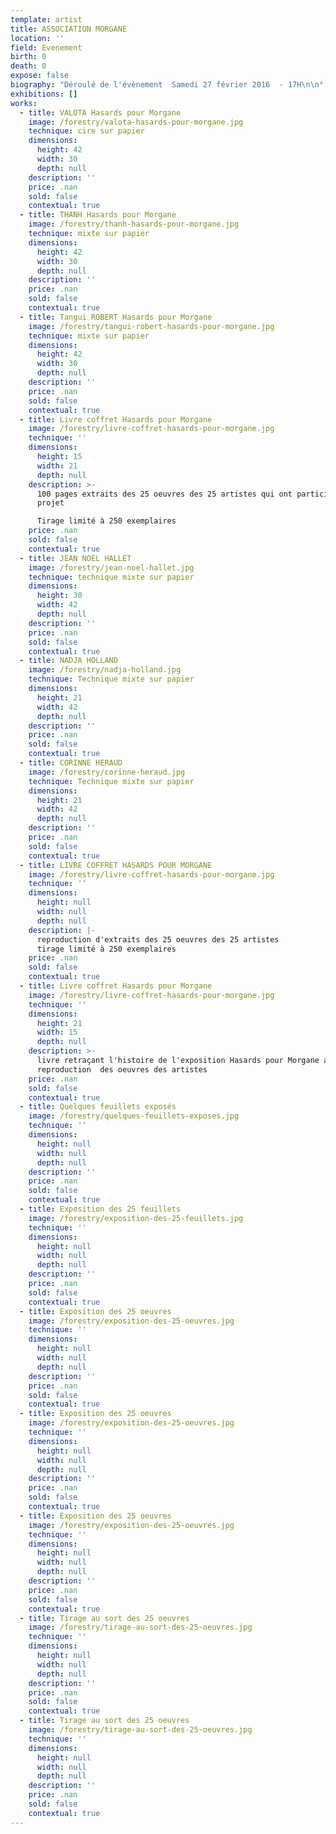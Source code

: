 ```yaml
---
template: artist
title: ASSOCIATION MORGANE
location: ''
field: Evenement
birth: 0
death: 0
expose: false
biography: "Déroulé de l'évènement  Samedi 27 février 2016  - 17H\n\n° Du 25 au 27 février l'exposition «\_Hasards pour Morgane\_»  permit de voir  les 25 feuillets des 25 artistes qui furent réunis visibles et lisibles ….ou presque sur les murs de la galerie.  \n° Samedi 27 février à 17H30 la vente des 25 oeuvres fut officiellement lancée\n° 3 derniers  donateurs se déclarèrent , les 22 autres ayant réalisé au préalable une réservation \n° Un tirage au sort  désigna le numéro de l'oeuvre gagné,  chaque livret portant  un n° inscrit par l'artiste en 1ere page \n° Le Hasard fit excellement bien les choses, ainsi personnalités des donateurs et oeuvres des artistes se rencontrèrent grâce à la main heureuse de Joséphine 9 ans\n° L'association Morgane  offrit en remerciement de cette  générosité un livre coffret , édité à 250 exemplaires. \n° Les dons pour l'association s'élevèrent à 3300 €\n\nPour mieux comprendre, voici l'Histoire de l'exposition \"HASARDS POUR MORGANE\" \ncelle ci a commencé par la rencontre à la galerie de Blandine et Pierre Devouge ....voici leur récit de cette rencontre ....\n\nTexte de Pierre et Blandine Devouge  \n\"Morgane, ma fille, ma joie, mon bonheur, ma douleur, ma détresse. Le vide.\nMorgane est morte, emportée par une avalanche le 30 décembre 2001. Elle laisse son frère, ses parents, ses amis, anéantis.\nElle aimait l’amitié, le rire, les gens, l’engagement, la solidarité, le sport, la mer, la montagne, l’air, l’eau. Elle était tenace, généreuse et curieuse. Elle voulait tout comprendre. Elle avait choisi de se préparer au métier d’institutrice avec l’envie de donner une chance à tous. Elle avait découvert la pédagogie Freinet.\nMorgane, notre énergie, notre détermination. Elle n’aurait pas aimé qu’on se replie sur la douleur de son absence. Nous avons voulu la faire vivre à travers un projet qu’elle aurait pu mener. Nous créons l’association Morgane.\nC’est alors la rencontre avec un éducateur Freinet de Dagana au Sénégal, Papa-Meïssa Hanne, président de l’Association Sénégalaise de l’Ecole Moderne\_; elle vulgarise, adopte et promeut la philosophie et les techniques Freinet et toute innovation allant dans le sens de l’édification d’une école laïque, populaire, moderne et libératrice. Elle développe les droits d’un enfant citoyen.\nAvec eux et grâce aux dons des 850 adhérents de l’association Morgane nous construisons un centre de documentation et de formation des enseignants (2005), un groupe scolaire public (école élémentaire -2008 - et école maternelle - 2011). Aujourd’hui nos actions portent essentiellement, mais toujours à la demande de nos partenaires sénégalais, sur l’aide à l’amélioration de la pratique du français, langue officielle du pays qui permet une communication entre toutes les régions. Les projets pour  2016\_: formation d’aide à la lecture de l’image et conduite du projet de construction d’un espace polyvalent associé au groupe scolaire et ouvert sur le quartier.\n«\_Dagana résume bien Morgane, dans ses envies, dans l’énergie qui entoure ce projet, parce que l’objectif n’est jamais perdu de vue et qu’une fois atteint, on continue à aller de l’avant\_».\n\nCe qui fait la réussite de ce projet c’est aussi le hasard des rencontres.\n\nNous avions des tableaux fraîchement restaurés à faire encadrer, un jour, on se décide\_! Nos trois tableaux sous le bras et un cadre ancien en bandoulière, on y va. En route vers la galerie qui nous a été recommandée. C’est ouvert, on entre. Bruno nous accueille, nous découvrirons plus tard qu’il est un des «\_artistes de GAÏA\_». Avec lui on commence par le plus ancien. Il trouve que le cadre d’origine est ce qu’il est, mais que surtout c’est une partie de l’histoire de l’œuvre. C’est ainsi que Blandine l’a toujours connu. C’est dans son jus qu’il a du sens…nous sommes interloqués. Celle dont nous saurons plus tard que c’est Elisabeth Givre, vient se joindre à nous. Elle abonde dans cette idée qui petit à petit pénètre Blandine et s’impose comme une évidence\_: le cadre ancien fait partie de l’image de ce tableau. Il restera dans son jus…. aux suivants. L’un héritera d’un cadre américain en bois naturel et l’autre d’un cadre du même type mais noir\_! C’est le conseil d’Elisabeth qui nous va bien, chacun le sien, chacun sa couleur. Nous déposons le tout dans un coin de la galerie, l’esprit enfin libéré, il est temps de lever le nez et de regarder ce qui nous entoure dans cette galerie bien garnie.\nNos yeux tombent sur le dernier livre de Christian Bobin\_: «\_Noireclaire\_». Que fait-il là\_? Notre curiosité ouvre le livre…il est «\_enrichi » de nombreux dessins, à la plume et à l’encre grise, très délicats et précis. Riches en émotions…et nous apprenons que c’est Bruno Dumas, notre premier guide-encadreur-conseil qui commet ces ajouts. Il nous expose le principe\_: «\_vous me remettez un livre qui a du sens pour vous, je m’engage à vous le restituer dans un temps que je serai seul à maîtriser, mais enrichi de dessins\_».\nJe propose à Blandine de faire illustrer les «\_365 petits mots pour blandine\_» qu’Isabelle Pinçon, son auteure, a édité avec la Bolée d’Art. Rendez-vous est pris pour remettre l’ouvrage à la galerie le surlendemain.\nA ce rendez-vous, Pierre ira seul. Il souhaite prendre un peu de temps pour raconter l’histoire, l’histoire du livre, notre histoire. Que Bruno et ses dessins en soient imprégnés…Le jour dit il va à la galerie avec trois livres en poche. Un pour qu’il soit illustré, un pour Elisabeth et un autre pour Bruno, l’artiste, avec pour seule intention de partager et peut-être faire plaisir.\nL’histoire est racontée, Morgane, l’avalanche, le vide, les amis, les petits mots qui accompagnent Blandine, l’association, les projets, le Sénégal et c’est sans fin de raconter tout ça. Un visiteur de la galerie se joint à nous dans la discussion. Une espèce de grâce nous enveloppe tous, un temps dans le temps. On échange les mails et l’adresse du site. Au revoir, merci, à bientôt. Bruno capte le livre que Pierre avait remis à Elisabeth en lui disant «\_J’ai une idée avec. Je te le rendrai plus tard…\_». Chacun comprend qu’il va aussi travailler sur cet exemplaire pour elle.\nEt puis fin décembre, un mail d’Elisabeth Givre nous demande si nous sommes libres un jour de janvier pour venir à la Galerie. Nous ne voyons pas l’urgence et pensons répondre dès notre retour à Nantes…. Quelques jours plus tard, nouveau mail, qui expose un projet né entre Elisabeth et Bruno après que Pierre les a quittés le jour de la remise des livres\_: celui d’associer les artistes de Gaïa au projet de l’association. L’émotion nous submerge.\nLe projet se concrétise avec une vente caritative des 25 oeuvres sur papier réalisées par 25 artistes de la galerie. Et puis le projet s'enrichit avec une exposition et pour garder la mémoire de tout cela, arrive l'édition d'un livre coffret avec des extraits des oeuvres.\nElisabeth, Bruno, comment vous dire\_? Les murs et les actions de formation à Dagana porteront votre trace, votre générosité et votre émotion. Comme celle des artistes qui vous font confiance et maintenant nous accompagnent…\n\nBlandine et Pierre Nantes, le 10 février 2016 Association Morgane – 5 impasse de la coudre – 44300 Nantes – 02 40 50 36 42 \n www.assomorgane.fr \t\tcontact@assomorgane.fr\n\n\nVous connaissez maintenant le début de l'Histoire de ce projet qui s'est enrichi au fil des semaines  pour se transformer officiellement en \"Hasards pour Morgane\".\n\nJe savais qu’en ouvrant cette galerie d’art, je serais au carrefour d’intenses émotions. Entre les artistes qui offrent sans limite de générosité leur art, et des amateurs prêts à se laisser envahir, parfois malgré eux, jusqu’à être bouleversés dans leur intimité.\nLa rencontre de Blandine et Pierre  DEVOUGE parents de cette jeune femme qui a donné naissance à l’Association Morgane, m’a emmenée  dans un autre territoire dans lequel  une galerie d’art doit s’inscrire. L’ENGAGEMENT.\nL’histoire est donc venue des traits qui se transforment en portraits, de la plume que Bruno DUMAS laisse courir sur les pages d’ un livre. Alors, le livre symbole de liberté, de culture et de l’éducation incarnera notre lien avec Morgane. \nBruno Dumas a exhumé de sa bibliothèque un vieux livre aux pages jaunies que nous avons démembré pour envoyer 4 feuillets à chaque artiste de la galerie. Peintres, plasticiens, graveurs, sculpteurs  ont ainsi reçu la même consigne «\_libre de vous exprimer sur ces feuillets\_», et la proposition que leurs oeuvres soient vendues au profit de l’association MORGANE. \n25 artistes ont travaillé  généreusement en faisant don de leur oeuvre, pour MORGANE, pour VOUS.\nEn recevant les oeuvres par courrier de Normandie, de Bretagne, de Paris et du Mans, à la galerie avec les artistes locaux qui me racontaient en tournant les pages comment ils avaient vécu ce processus créatif, j’ai compris que le livre se reconstituait sous mes yeux, avec des histoires dans l’histoire. \n\nInfiniment vivant. \n\n\nLe livre-coffret \"Hasards pour Morgane\"  a été conçu, pour garder trace, raconter cette histoire et disperser le talent des artistes de la galerie\nEdition limitée à 250 exemplaires. \nMerci aux artistes : VALOTA -  THANH - ROBERT - PECANTET  - PAUMELLE - HOLLAND - GAILLARD - EMERY - FRANCHETEAU - CARRON - BONDUELLE - BILLARANT - BASSEVILLE - BANDRIER - ALLIRAND - ABOUGIT - HALLET - BREAT - ARGANT - PALOMBIT - VOGT - DUMAS - DUBOIS - HERAUD\nEt merci à Séverine Guerrier de l'agence SK ITC pour l'édition de ce livre coffret"
exhibitions: []
works:
  - title: VALOTA Hasards pour Morgane
    image: /forestry/valota-hasards-pour-morgane.jpg
    technique: cire sur papier
    dimensions:
      height: 42
      width: 30
      depth: null
    description: ''
    price: .nan
    sold: false
    contextual: true
  - title: THANH Hasards pour Morgane
    image: /forestry/thanh-hasards-pour-morgane.jpg
    technique: mixte sur papier
    dimensions:
      height: 42
      width: 30
      depth: null
    description: ''
    price: .nan
    sold: false
    contextual: true
  - title: Tangui ROBERT Hasards pour Morgane
    image: /forestry/tangui-robert-hasards-pour-morgane.jpg
    technique: mixte sur papier
    dimensions:
      height: 42
      width: 30
      depth: null
    description: ''
    price: .nan
    sold: false
    contextual: true
  - title: Livre coffret Hasards pour Morgane
    image: /forestry/livre-coffret-hasards-pour-morgane.jpg
    technique: ''
    dimensions:
      height: 15
      width: 21
      depth: null
    description: >-
      100 pages extraits des 25 oeuvres des 25 artistes qui ont participé au
      projet 

      Tirage limité à 250 exemplaires
    price: .nan
    sold: false
    contextual: true
  - title: JEAN NOEL HALLET
    image: /forestry/jean-noel-hallet.jpg
    technique: technique mixte sur papier
    dimensions:
      height: 30
      width: 42
      depth: null
    description: ''
    price: .nan
    sold: false
    contextual: true
  - title: NADJA HOLLAND
    image: /forestry/nadja-holland.jpg
    technique: Technique mixte sur papier
    dimensions:
      height: 21
      width: 42
      depth: null
    description: ''
    price: .nan
    sold: false
    contextual: true
  - title: CORINNE HERAUD
    image: /forestry/corinne-heraud.jpg
    technique: Technique mixte sur papier
    dimensions:
      height: 21
      width: 42
      depth: null
    description: ''
    price: .nan
    sold: false
    contextual: true
  - title: LIVRE COFFRET HASARDS POUR MORGANE
    image: /forestry/livre-coffret-hasards-pour-morgane.jpg
    technique: ''
    dimensions:
      height: null
      width: null
      depth: null
    description: |-
      reproduction d'extraits des 25 oeuvres des 25 artistes 
      tirage limité à 250 exemplaires
    price: .nan
    sold: false
    contextual: true
  - title: Livre coffret Hasards pour Morgane
    image: /forestry/livre-coffret-hasards-pour-morgane.jpg
    technique: ''
    dimensions:
      height: 21
      width: 15
      depth: null
    description: >-
      livre retraçant l'histoire de l'exposition Hasards pour Morgane avec une
      reproduction  des oeuvres des artistes
    price: .nan
    sold: false
    contextual: true
  - title: Quelques feuillets exposés
    image: /forestry/quelques-feuillets-exposes.jpg
    technique: ''
    dimensions:
      height: null
      width: null
      depth: null
    description: ''
    price: .nan
    sold: false
    contextual: true
  - title: Exposition des 25 feuillets
    image: /forestry/exposition-des-25-feuillets.jpg
    technique: ''
    dimensions:
      height: null
      width: null
      depth: null
    description: ''
    price: .nan
    sold: false
    contextual: true
  - title: Exposition des 25 oeuvres
    image: /forestry/exposition-des-25-oeuvres.jpg
    technique: ''
    dimensions:
      height: null
      width: null
      depth: null
    description: ''
    price: .nan
    sold: false
    contextual: true
  - title: Exposition des 25 oeuvres
    image: /forestry/exposition-des-25-oeuvres.jpg
    technique: ''
    dimensions:
      height: null
      width: null
      depth: null
    description: ''
    price: .nan
    sold: false
    contextual: true
  - title: Exposition des 25 oeuvres
    image: /forestry/exposition-des-25-oeuvres.jpg
    technique: ''
    dimensions:
      height: null
      width: null
      depth: null
    description: ''
    price: .nan
    sold: false
    contextual: true
  - title: Tirage au sort des 25 oeuvres
    image: /forestry/tirage-au-sort-des-25-oeuvres.jpg
    technique: ''
    dimensions:
      height: null
      width: null
      depth: null
    description: ''
    price: .nan
    sold: false
    contextual: true
  - title: Tirage au sort des 25 oeuvres
    image: /forestry/tirage-au-sort-des-25-oeuvres.jpg
    technique: ''
    dimensions:
      height: null
      width: null
      depth: null
    description: ''
    price: .nan
    sold: false
    contextual: true
---
```


